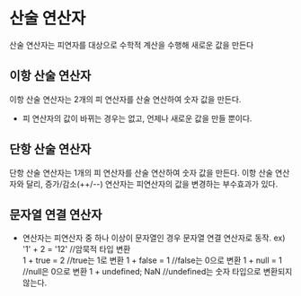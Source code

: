 # 산술 연산자  
산술 연산자는 피연자를 대상으로 수학적 계산을 수행해 새로운 값을 만든다
## 이항 산술 연산자  
이항 산술 연산자는 2개의 피 연산자를 산술 연산하여 숫자 값을 만든다.
- 피 연산자의 값이 바뀌는 경우는 없고, 언제나 새로운 값을 만들 뿐이다.
## 단항 산술 연산자  
단항 산술 연산자는 1개의 피 연산자를 산술 연산하여 숫자 값을 만든다. 
이항 산술 연산자와 달리, 증가/감소(++/--) 연산자는 피연산자의 값을 변경하는 부수효과가 있다.
## 문자열 연결 연산자  
+ 연산자는 피연산자 중 하나 이상이 문자열인 경우 문자열 연결 연산자로 동작.
ex)  
'1' + 2 = '12'
//암묵적 타입 변환  
1 + true = 2 //true는 1로 변환
1 + false = 1 //false는 0으로 변환
1 + null = 1 //null은 0으로 변환
1 + undefined; NaN //undefined는 숫자 타입으로 변환되지 않는다.



